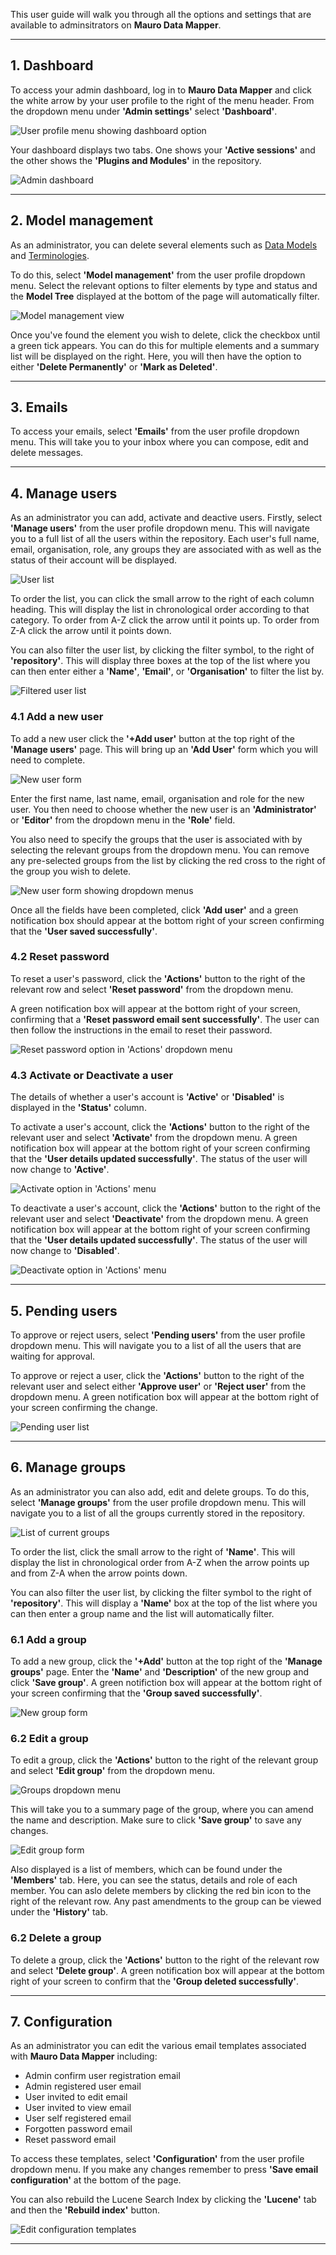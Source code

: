 This user guide will walk you through all the options and settings that are available to adminsitrators on **Mauro Data Mapper**.

---
## 1. Dashboard

To access your admin dashboard, log in to **Mauro Data Mapper** and click the white arrow by your user profile to the right of the menu header. From the dropdown menu under **'Admin settings'** select **'Dashboard'**.

![User profile menu showing dashboard option](user-profile-menu-dashboard.png)

Your dashboard displays two tabs. One shows your **'Active sessions'** and the other shows the **'Plugins and Modules'** in the repository. 

![Admin dashboard](admin-dashboard.png)

--- 

## 2. Model management

As an administrator, you can delete several elements such as [Data Models](../../glossary/data-model/data-model.md) and [Terminologies](../../glossary/terminology-data-type/terminology-data-type.md). 

To do this, select **'Model management'** from the user profile dropdown menu. Select the relevant options to filter elements by type and status and the **Model Tree** displayed at the bottom of the page will automatically filter. 

![Model management view](model-management.png)

Once you've found the element you wish to delete, click the checkbox until a green tick appears. You can do this for multiple elements and a summary list will be displayed on the right. Here, you will then have the option to either **'Delete Permanently'** or **'Mark as Deleted'**.

---

## 3. Emails

To access your emails, select **'Emails'** from the user profile dropdown menu. This will take you to your inbox where you can compose, edit and delete messages. 

---

## <a name="manage-users"></a>4. Manage users 

As an administrator you can add, activate and deactive users. Firstly, select **'Manage users'** from the user profile dropdown menu. This will navigate you to a full list of all the users within the repository. Each user's full name, email, organisation, role, any groups they are associated with as well as the status of their account will be displayed. 

![User list](manage-users-list.png)

To order the list, you can click the small arrow to the right of each column heading. This will display the list in chronological order according to that category. To order from A-Z click the arrow until it points up. To order from Z-A click the arrow until it points down.

You can also filter the user list, by clicking the filter symbol, to the right of **'repository'**. This will display three boxes at the top of the list where you can then enter either a **'Name'**, **'Email'**, or **'Organisation'** to filter the list by.

![Filtered user list](filtered-user-list.png)

### 4.1 Add a new user

To add a new user click the **'+Add user'** button at the top right of the **'Manage users'** page. This will bring up an **'Add User'** form which you will need to complete. 

![New user form](new-user-form.png)

Enter the first name, last name, email, organisation and role for the new user. You then need to choose whether the new user is an **'Administrator'** or **'Editor'** from the dropdown menu in the **'Role'** field. 

You also need to specify the groups that the user is associated with by selecting the relevant groups from the dropdown menu. You can remove any pre-selected groups from the list by clicking the red cross to the right of the group you wish to delete.

![New user form showing dropdown menus](new-user-form-dropdown-menus.png)

Once all the fields have been completed, click **'Add user'** and a green notification box should appear at the bottom right of your screen confirming that the **'User saved successfully'**. 


### 4.2 Reset password

To reset a user's password, click the **'Actions'** button to the right of the relevant row and select **'Reset password'** from the dropdown menu. 

A green notification box will appear at the bottom right of your screen, confirming that a **'Reset password email sent successfully'**. The user can then follow the instructions in the email to reset their password. 

![Reset password option in 'Actions' dropdown menu](reset-password.png)

### 4.3 Activate or Deactivate a user

The details of whether a user's account is **'Active'** or **'Disabled'** is displayed in the **'Status'** column.

To activate a user's account, click the **'Actions'** button to the right of the relevant user and select **'Activate'** from the dropdown menu. A green notification box will appear at the bottom right of your screen confirming that the **'User details updated successfully'**. The status of the user will now change to **'Active'**. 

![Activate option in 'Actions' menu](activate-user.png)

To deactivate a user's account, click the **'Actions'** button to the right of the relevant user and select **'Deactivate'** from the dropdown menu. A green notification box will appear at the bottom right of your screen confirming that the **'User details updated successfully'**. The status of the user will now change to **'Disabled'**. 

![Deactivate option in 'Actions' menu](deactivate-user.png)

---

## 5. Pending users

To approve or reject users, select **'Pending users'** from the user profile dropdown menu. This will navigate you to a list of all the users that are waiting for approval. 

To approve or reject a user, click the **'Actions'** button to the right of the relevant user and select either **'Approve user'** or **'Reject user'** from the dropdown menu. A green notification box will appear at the bottom right of your screen confirming the change. 

![Pending user list](pending-user.png)

---

## 6. Manage groups

As an administrator you can also add, edit and delete groups. To do this, select **'Manage groups'** from the user profile dropdown menu. This will navigate you to a list of all the groups currently stored in the repository.

![List of current groups](groups-list.png)

To order the list, click the small arrow to the right of **'Name'**. This will display the list in chronological order from A-Z when the arrow points up and from Z-A when the arrow points down.

You can also filter the user list, by clicking the filter symbol to the right of **'repository'**. This will display a **'Name'** box at the top of the list where you can then enter a group name and the list will automatically filter.

### 6.1 Add a group

To add a new group, click the **'+Add'** button at the top right of the **'Manage groups'** page. Enter the **'Name'** and **'Description'** of the new group and click **'Save group'**. A green notifiction box will appear at the bottom right of your screen confirming that the **'Group saved successfully'**. 

![New group form](new-group-form.png)

### 6.2 Edit a group

To edit a group, click the **'Actions'** button to the right of the relevant group and select **'Edit group'** from the dropdown menu.

![Groups dropdown menu](groups-actions-menu.png)

This will take you to a summary page of the group, where you can amend the name and description. Make sure to click **'Save group'** to save any changes.

![Edit group form](edit-group-form.png)

Also displayed is a list of members, which can be found under the **'Members'** tab. Here, you can see the status, details and role of each member. You can aslo delete members by clicking the red bin icon to the right of the relevant row. Any past amendments to the group can be viewed under the **'History'** tab.

### 6.2 Delete a group

To delete a group, click the **'Actions'** button to the right of the relevant row and select **'Delete group'**. A green notification box will appear at the bottom right of your screen to confirm that the **'Group deleted successfully'**.

---

## 7. Configuration

As an administrator you can edit the various email templates associated with **Mauro Data Mapper** including:

* Admin confirm user registration email
* Admin registered user email
* User invited to edit email
* User invited to view email
* User self registered email
* Forgotten password email
* Reset password email

To access these templates, select **'Configuration'** from the user profile dropdown menu. If you make any changes remember to press **'Save email configuration'** at the bottom of the page. 

You can also rebuild the Lucene Search Index by clicking the **'Lucene'** tab and then the **'Rebuild index'** button. 

![Edit configuration templates](configuration-form.png)

---
